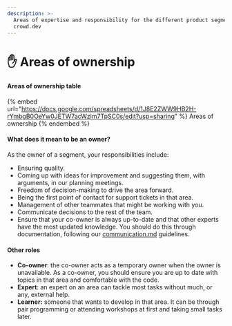```yaml
---
description: >-
  Areas of expertise and responsibility for the different product segments in
  crowd.dev
---
```


# ✋ Areas of ownership

#### Areas of ownership table

{% embed url="https://docs.google.com/spreadsheets/d/1J8E2ZWW9HB2H-rYmbgB0OeYw0JETW7acWzim7TpSC0s/edit?usp=sharing" %}
Areas of ownership
{% endembed %}

#### What does it mean to be an owner?

As the owner of a segment, your responsibilities include:

* Ensuring quality.
* Coming up with ideas for improvement and suggesting them, with arguments, in our planning meetings.
* Freedom of decision-making to drive the area forward.
* Being the first point of contact for support tickets in that area.
* Management of other teammates that might be working with you.
* Communicate decisions to the rest of the team.
* Ensure that your co-owner is always up-to-date and that other experts have the most updated knowledge. You should do this through documentation, following our [communication.md](../ways-of-workiing/communication.md "mention") guidelines.

#### Other roles

* **Co-owner**: the co-owner acts as a temporary owner when the owner is unavailable. As a co-owner, you should ensure you are up to date with topics in that area and comfortable with the code.
* **Expert**: an expert on an area can tackle most tasks without much, or any, external help.&#x20;
* **Learner:** someone that wants to develop in that area. It can be through pair programming or attending workshops at first and taking small tasks later.
